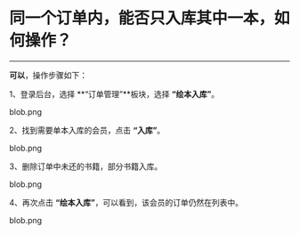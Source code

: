 # 同一个订单内，能否只入库其中一本，如何操作？
-----
**可以**，操作步骤如下：

1、登录后台，选择 **“订单管理”**板块，选择 **“绘本入库”**。

blob.png

2、找到需要单本入库的会员，点击 **“入库”**。

blob.png

3、删除订单中未还的书籍，部分书籍入库。

blob.png

4、再次点击 **“绘本入库”**，可以看到，该会员的订单仍然在列表中。

blob.png